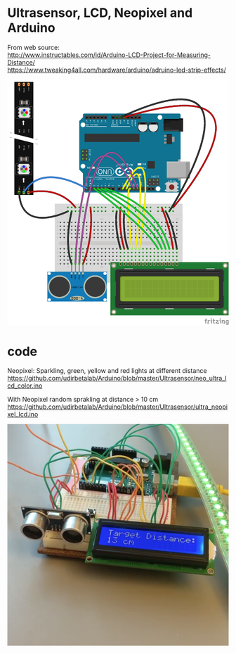 # Ultrasensor, LCD, Neopixel and Arduino 

From web source:<br>
http://www.instructables.com/id/Arduino-LCD-Project-for-Measuring-Distance/<br>
https://www.tweaking4all.com/hardware/arduino/adruino-led-strip-effects/<br>

<img src="https://github.com/larsgimse/twitterPillow/blob/master/ultra_lcd_neopixel_arduino_bb.png">

# code

Neopixel: Sparkling, green, yellow and red lights at different distance
https://github.com/udirbetalab/Arduino/blob/master/Ultrasensor/neo_ultra_lcd_color.ino

With Neopixel random sprakling at distance > 10 cm
https://github.com/udirbetalab/Arduino/blob/master/Ultrasensor/ultra_neopixel_lcd.ino

<a href="https://www.instagram.com/p/BfiNY8PFYOw"><img src="https://github.com/larsgimse/twitterPillow/blob/master/ultra_lcd_neopixel_.png"></a>
